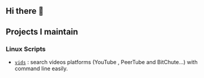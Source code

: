 ## Hi there 👋


## Projects I maintain
### Linux Scripts
- [`vids`](https://github.com/MyOS-ArchLinux/vids) : search videos platforms (YouTube , PeerTube and BitChute...) with command line easily.
